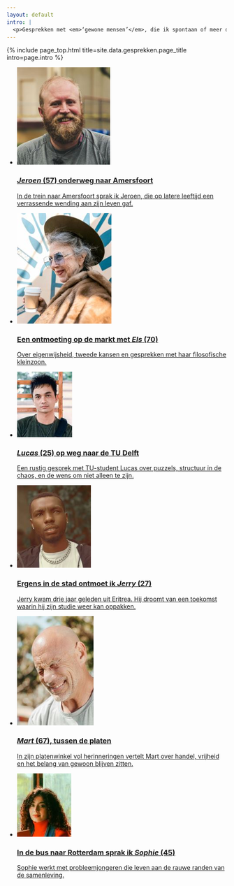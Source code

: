 ```yaml
---
layout: default
intro: |
  <p>Gesprekken met <em>‘gewone mensen’</em>, die ik spontaan of meer doelbewust tegenkom. Lees ze hier. En wil je ook in gesprek, laat het me weten. </p>
---
```


{% include page_top.html 
   title=site.data.gesprekken.page_title 
   intro=page.intro 
%}

<div class="custom-section">
  
<ul class="article-list">
  <li>
    <img src="/gesprekken/images/jeroen.JPG" alt="Icon" class="link-icon-gespr">
    <a href="/gesprekken/pages_sub/jeroen"><div class="text">
      <h3><em>Jeroen</em> (57) onderweg naar Amersfoort</h3>
      <p>In de trein naar Amersfoort sprak ik Jeroen, die op latere leeftijd een verrassende wending aan zijn leven gaf.</p>
    </div></a>
  </li>
  <li>
    <img src="/gesprekken/images/els.JPG" alt="Icon" class="link-icon-gespr">
    <a href="/gesprekken/pages_sub/els"><div class="text">
      <h3>Een ontmoeting op de markt met <em>Els</em> (70)</h3>
      <p>Over eigenwijsheid, tweede kansen en gesprekken met haar filosofische kleinzoon.</p>
    </div></a>
  </li>
<li>
  <img src="/gesprekken/images/lucas.JPG" alt="Icon" class="link-icon-gespr">
  <a href="/gesprekken/pages_sub/lucas"><div class="text">
    <h3><em>Lucas</em> (25) op weg naar de TU Delft</h3>
    <p>Een rustig gesprek met TU-student Lucas over puzzels, structuur in de chaos, en de wens om niet alleen te zijn.</p>
  </div></a>
</li>
<li>
  <img src="/gesprekken/images/jerry.JPG" alt="Icon" class="link-icon-gespr">
  <a href="/gesprekken/pages_sub/jerry"><div class="text">
    <h3>Ergens in de stad ontmoet ik <em>Jerry</em> (27)</h3>
    <p>Jerry kwam drie jaar geleden uit Eritrea. Hij droomt van een toekomst waarin hij zijn studie weer kan oppakken.</p>
  </div></a>
</li>
<li>
  <img src="/gesprekken/images/mart.JPG" alt="Icon" class="link-icon-gespr">
  <a href="/gesprekken/pages_sub/mart"><div class="text">
    <h3><em>Mart</em> (67), tussen de platen</h3>
    <p>In zijn platenwinkel vol herinneringen vertelt Mart over handel, vrijheid en het belang van gewoon blijven zitten.</p>
  </div></a>
</li>
<li>
  <img src="/gesprekken/images/sophie.JPG" alt="Icon" class="link-icon-gespr">
  <a href="/gesprekken/pages_sub/sophie"><div class="text">
    <h3>In de bus naar Rotterdam sprak ik <em>Sophie</em> (45)</h3>
    <p>Sophie werkt met probleemjongeren die leven aan de rauwe randen van de samenleving.</p>
  </div></a>
</li>
</ul></div>

